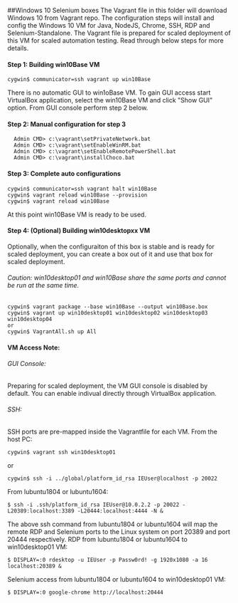 ##Windows 10 Selenium boxes
The Vagrant file in this folder will download Windows 10 from Vagrant repo. The configuration steps will install and config the Windows 10 VM for Java, NodeJS, Chrome, SSH, RDP and Selenium-Standalone.
The Vagrant file is prepared for scaled deployment of this VM for scaled automation testing.
Read through below steps for more details.

#### Step 1: Building win10Base VM
```
cygwin$ communicator=ssh vagrant up win10Base
```
There is no automatic GUI to win1oBase VM. To gain GUI access start VirtualBox application, select the win10Base VM and click "Show GUI" option.
From GUI console perform step 2 below.

#### Step 2: Manual configuration for step 3 
```
  Admin CMD> c:\vagrant\setPrivateNetwork.bat
  Admin CMD> c:\vagrant\setEnableWinRM.bat
  Admin CMD> c:\vagrant\setEnableRemotePowerShell.bat
  Admin CMD> c:\vagrant\installChoco.bat
```

#### Step 3: Complete auto configurations
```
cygwin$ communicator=ssh vagrant halt win10Base
cygwin$ vagrant reload win10Base --provision
cygwin$ vagrant reload win10Base
```
At this point win10Base VM is ready to be used.

#### Step 4: (Optional) Building win10desktopxx VM
Optionally, when the configuraiton of this box is stable and is ready for scaled deployment, you can create a box out of it and use that box for scaled deployment.
###### Caution: win10desktop01 and win10Base share the same ports and cannot be run at the same time.
```
cygwin$ vagrant package --base win10Base --output win10Base.box
cygwin$ vagrant up win10desktop01 win10desktop02 win10desktop03 win10desktop04
or
cygwin$ VagrantAll.sh up All
```

#### VM Access Note:
###### GUI Console:
Preparing for scaled deployment, the VM GUI console is disabled by default. You can enable indivual directly through VirtualBox application.
###### SSH:
SSH ports are pre-mapped inside the Vagrantfile for each VM.
From the host PC:
```
cygwin$ vagrant ssh win10desktop01
```
or
```
cygwin$ ssh -i ../global/platform_id_rsa IEUser@localhost -p 20022
```
From lubuntu1804 or lubuntu1604:
```
$ ssh -i .ssh/platform_id_rsa IEUser@10.0.2.2 -p 20022 -L20389:localhost:3389 -L20444:localhost:4444 -N &
```
The above ssh command from lubuntu1804 or lubuntu1604 will map the remote RDP and Selenium ports to the Linux system on port 20389 and port 20444 respectively.
RDP from lubuntu1804 or lubuntu1604 to win10desktop01 VM:
```
$ DISPLAY=:0 rdesktop -u IEUser -p Passw0rd! -g 1920x1080 -a 16 localhost:20389 &
```
Selenium access from lubuntu1804 or lubuntu1604 to win10desktop01 VM:
```
$ DISPLAY=:0 google-chrome http://localhost:20444
```